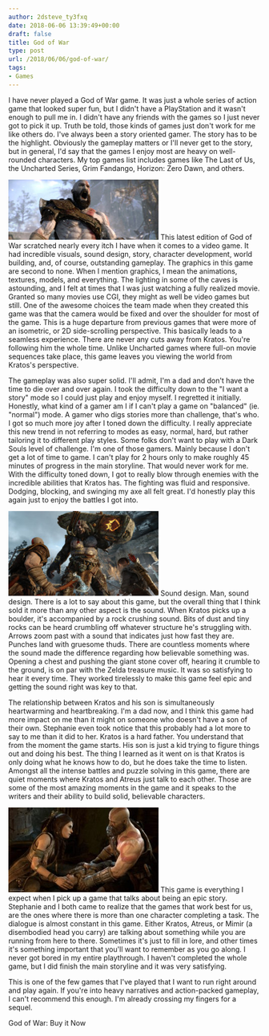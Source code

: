 ```yaml
---
author: 2dsteve_ty3fxq
date: 2018-06-06 13:39:49+00:00
draft: false
title: God of War
type: post
url: /2018/06/06/god-of-war/
tags:
- Games
---
```


I have never played a God of War game. It was just a whole series of action game that looked super fun, but I didn't have a PlayStation and it wasn't enough to pull me in. I didn't have any friends with the games so I just never got to pick it up. Truth be told, those kinds of games just don't work for me like others do. I've always been a story oriented gamer. The story has to be the highlight. Obviously the gameplay matters or I'll never get to the story, but in general, I'd say that the games I enjoy most are heavy on well-rounded characters. My top games list includes games like The Last of Us, the Uncharted Series, Grim Fandango, Horizon: Zero Dawn, and others.

![](/img//4658271-300x120.jpg)
This latest edition of God of War scratched nearly every itch I have when it comes to a video game. It had incredible visuals, sound design, story, character development, world building, and, of course, outstanding gameplay. The graphics in this game are second to none. When I mention graphics, I mean the animations, textures, models, and everything. The lighting in some of the caves is astounding, and I felt at times that I was just watching a fully realized movie. Granted so many movies use CGI, they might as well be video games but still. One of the awesome choices the team made when they created this game was that the camera would be fixed and over the shoulder for most of the game. This is a huge departure from previous games that were more of an isometric, or 2D side-scrolling perspective. This basically leads to a seamless experience. There are never any cuts away from Kratos. You're following him the whole time. Unlike Uncharted games where full-on movie sequences take place, this game leaves you viewing the world from Kratos's perspective.

The gameplay was also super solid. I'll admit, I'm a dad and don't have the time to die over and over again. I took the difficulty down to the "I want a story" mode so I could just play and enjoy myself. I regretted it initially. Honestly, what kind of a gamer am I if I can't play a game on "balanced" (ie. "normal") mode. A gamer who digs stories more than challenge, that's who. I got so much more joy after I toned down the difficulty. I really appreciate this new trend in not referring to modes as easy, normal, hard, but rather tailoring it to different play styles. Some folks don't want to play with a Dark Souls level of challenge. I'm one of those gamers. Mainly because I don't get a lot of time to game. I can't play for 2 hours only to make roughly 45 minutes of progress in the main storyline. That would never work for me. With the difficulty toned down, I got to really blow through enemies with the incredible abilities that Kratos has. The fighting was fluid and responsive. Dodging, blocking, and swinging my axe all felt great. I'd honestly play this again just to enjoy the battles I got into.

![](/img//God-of-War-combat-300x169.jpg)
Sound design. Man, sound design. There is a lot to say about this game, but the overall thing that I think sold it more than any other aspect is the sound. When Kratos picks up a boulder, it's accompanied by a rock crushing sound. Bits of dust and tiny rocks can be heard crumbling off whatever structure he's struggling with. Arrows zoom past with a sound that indicates just how fast they are. Punches land with gruesome thuds. There are countless moments where the sound made the difference regarding how believable something was. Opening a chest and pushing the giant stone cover off, hearing it crumble to the ground, is on par with the Zelda treasure music. It was so satisfying to hear it every time. They worked tirelessly to make this game feel epic and getting the sound right was key to that.

The relationship between Kratos and his son is simultaneously heartwarming and heartbreaking. I'm a dad now, and I think this game had more impact on me than it might on someone who doesn't have a son of their own. Stephanie even took notice that this probably had a lot more to say to me than it did to her. Kratos is a hard father. You understand that from the moment the game starts. His son is just a kid trying to figure things out and doing his best. The thing I learned as it went on is that Kratos is only doing what he knows how to do, but he does take the time to listen. Amongst all the intense battles and puzzle solving in this game, there are quiet moments where Kratos and Atreus just talk to each other. Those are some of the most amazing moments in the game and it speaks to the writers and their ability to build solid, believable characters.

![](/img//wehavesome_2404973b-300x169.jpg)
This game is everything I expect when I pick up a game that talks about being an epic story. Stephanie and I both came to realize that the games that work best for us, are the ones where there is more than one character completing a task. The dialogue is almost constant in this game. Either Kratos, Atreus, or Mimir (a disembodied head you carry) are talking about something while you are running from here to there. Sometimes it's just to fill in lore, and other times it's something important that you'll want to remember as you go along. I never got bored in my entire playthrough. I haven't completed the whole game, but I did finish the main storyline and it was very satisfying.

This is one of the few games that I've played that I want to run right around and play again. If you're into heavy narratives and action-packed gameplay, I can't recommend this enough. I'm already crossing my fingers for a sequel.

God of War: Buy it Now
